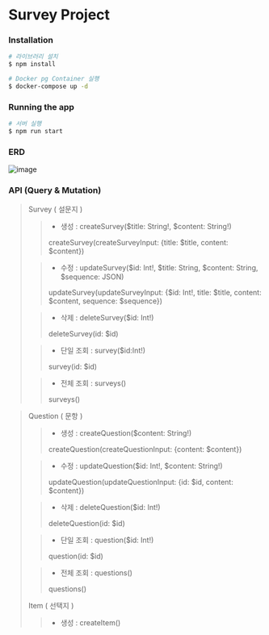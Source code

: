 # Survey Project

### Installation

```bash
# 라이브러리 설치
$ npm install

# Docker pg Container 실행
$ docker-compose up -d
```

### Running the app

```bash
# 서버 실행
$ npm run start
```

### ERD

![image](https://github.com/yhjs1211/survey-project/assets/122883378/c9a1f341-ee5c-4b04-8de7-768c61c66f39)

### API (Query & Mutation)

> Survey ( 설문지 )
>
> > - 생성 : createSurvey($title: String!, $content: String!)
> >
> > createSurvey(createSurveyInput: {title: $title, content: $content})
>
> > - 수정 : updateSurvey($id: Int!, $title: String, $content: String, $sequence: JSON)
> >
> > updateSurvey(updateSurveyInput: {$id: Int!, title: $title, content: $content, sequence: $sequence})
>
> > - 삭제 : deleteSurvey($id: Int!)
> >
> > deleteSurvey(id: $id)
>
> > - 단일 조회 : survey($id:Int!)
> >
> > survey(id: $id)
>
> > - 전체 조회 : surveys()
> >
> > surveys()

> Question ( 문항 )
>
> > - 생성 : createQuestion($content: String!)
> >
> > createQuestion(createQuestionInput: {content: $content})
>
> > - 수정 : updateQuestion($id: Int!, $content: String!)
> >
> > updateQuestion(updateQuestionInput: {id: $id, content: $content})
>
> > - 삭제 : deleteQuestion($id: Int!)
> >
> > deleteQuestion(id: $id)
>
> > - 단일 조회 : question($id: Int!)
> >
> > question(id: $id)
>
> > - 전체 조회 : questions()
> >
> > questions()
>
> Item ( 선택지 )
>
> > - 생성 : createItem()
